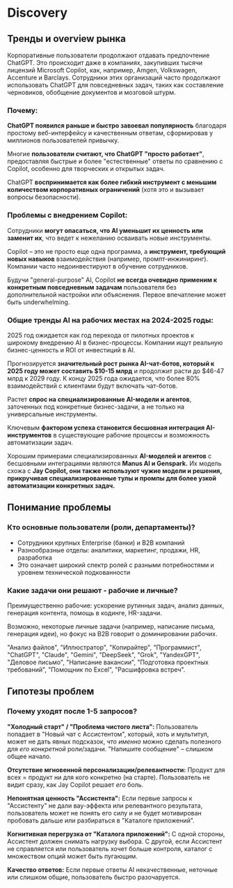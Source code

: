 # Discovery

## Тренды и overview рынка

Корпоративные пользователи продолжают отдавать предпочтение ChatGPT. Это происходит даже в компаниях, закупивших тысячи лицензий Microsoft Copilot, как, например, Amgen, Volkswagen, Accenture и Barclays. Сотрудники этих организаций часто продолжают использовать ChatGPT для повседневных задач, таких как составление черновиков, обобщение документов и мозговой штурм.

### Почему:

**ChatGPT появился раньше и быстро завоевал популярность** благодаря простому веб-интерфейсу и качественным ответам, сформировав у миллионов пользователей привычку.

Многие **пользователи считают, что ChatGPT "просто работает"**, предоставляя быстрые и более "естественные" ответы по сравнению с Copilot, особенно для творческих и открытых задач.

ChatGPT **воспринимается как более гибкий инструмент с меньшим количеством корпоративных ограничений** (хотя это и вызывает вопросы безопасности).

### Проблемы с внедрением Copilot:

Сотрудники **могут опасаться, что AI уменьшит их ценность или заменит их**, что ведет к нежеланию осваивать новые инструменты.

Copilot – это не просто еще одна программа, а **инструмент, требующий новых навыков** взаимодействия (например, промпт-инжиниринг). Компании часто недоинвестируют в обучение сотрудников.

Будучи "general-purpose" AI, Copilot **не всегда очевидно применим к конкретным повседневным задачам** пользователя без дополнительной настройки или объяснения. Первое впечатление может быть underwhelming.

### Общие тренды AI на рабочих местах на 2024-2025 годы:

2025 год ожидается как год перехода от пилотных проектов к широкому внедрению AI в бизнес-процессы. Компании ищут реальную бизнес-ценность и ROI от инвестиций в AI.

Прогнозируется **значительный рост рынка AI-чат-ботов, который к 2025 году может составить $10-15 млрд** и продолжит расти до $46-47 млрд к 2029 году. К концу 2025 года ожидается, что более 80% взаимодействий с клиентами будут включать чат-ботов.

Растет **спрос на специализированные AI-модели и агентов**, заточенных под конкретные бизнес-задачи, а не только на универсальные инструменты.

Ключевым **фактором успеха становится бесшовная интеграция AI-инструментов** в существующие рабочие процессы и возможность автоматизации задач.

Хорошим примерами специализированных **AI-моделей и агентов** с бесшовными интеграциями являются **Manus AI и Genspark.** Их модель схожа с **Jay Copilot, они также используют чужие модели и решения, прикручивая специализированные тулы и промпы для более узкой автоматизации конкретных задач.**

## Понимание проблемы

### Кто основные пользователи (роли, департаменты)?

- Сотрудники крупных Enterprise (банки) и B2B компаний
- Разнообразные отделы: аналитики, маркетинг, продажи, HR, разработка
- Это означает широкий спектр ролей с разными потребностями и уровнем технической подкованности

### Какие задачи они решают - рабочие и личные?

Преимущественно рабочие: ускорение рутинных задач, анализ данных, генерация контента, помощь в кодинге, HR-задачи.

Возможно, некоторые личные задачи (например, написание письма, генерация идеи), но фокус на B2B говорит о доминировании рабочих.

"Анализ файлов", "Иллюстратор", "Копирайтер", "Программист", "ChatGPT", "Claude", "Gemini", "DeepSeek", "Grok", "YandexGPT", "Деловое письмо", "Написание вакансии", "Подготовка проектных требований", "Помощник по Excel", "Расшифровка встреч".

## Гипотезы проблем

### Почему уходят после 1-5 запросов?

**"Холодный старт" / "Проблема чистого листа":** Пользователь попадает в "Новый чат с Ассистентом", который, хоть и мультитул, может не дать явных подсказок, *что именно* можно сделать полезного для *его конкретной* роли/задачи. "Напишите сообщение" – слишком общее начало.

**Отсутствие мгновенной персонализации/релевантности:** Продукт для всех = продукт ни для кого конкретно (на старте). Пользователь не видит сразу, как Jay Copilot решает *его* боль.

**Непонятная ценность "Ассистента":** Если первые запросы к "Ассистенту" не дали вау-эффекта или релевантного результата, пользователь может не понять его силу и не будет мотивирован пробовать дальше или разбираться в "Каталоге приложений".

**Когнитивная перегрузка от "Каталога приложений":** С одной стороны, Ассистент должен снимать нагрузку выбора. С другой, если Ассистент не справляется или пользователь хочет больше контроля, каталог с множеством опций может быть пугающим.

**Качество ответов:** Если первые ответы AI некачественные, неточные или слишком общие, пользователь быстро разочаруется. 